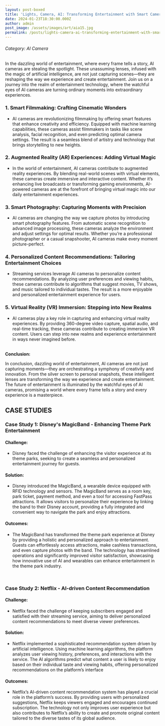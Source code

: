 ```yaml
---
layout: post-boxed
title: 'Lights, Camera, AI: Transforming Entertainment with Smart Cameras'
date: 2024-01-23T18:30:00.000Z
author: admin
post_image: /assets/images/art/aia15.jpg
permalink: /posts/lights-camera-ai-transforming-entertainment-with-smart-cameras
---
```


###### Category: AI Camera

In the dazzling world of entertainment, where every frame tells a story, AI cameras are stealing the spotlight. These unassuming lenses, infused with the magic of artificial intelligence, are not just capturing scenes—they are reshaping the way we experience and create entertainment. Join us on a journey into the realm of entertainment technology, where the watchful eyes of AI cameras are turning ordinary moments into extraordinary experiences.

### 1. Smart Filmmaking: Crafting Cinematic Wonders

* AI cameras are revolutionizing filmmaking by offering smart features that enhance creativity and efficiency. Equipped with machine learning capabilities, these cameras assist filmmakers in tasks like scene analysis, facial recognition, and even predicting optimal camera settings. The result is a seamless blend of artistry and technology that brings storytelling to new heights.

### 2. Augmented Reality (AR) Experiences: Adding Virtual Magic

* In the world of entertainment, AI cameras contribute to augmented reality experiences. By blending real-world scenes with virtual elements, these cameras create immersive and interactive content. Whether it’s enhancing live broadcasts or transforming gaming environments, AI-powered cameras are at the forefront of bringing virtual magic into our daily entertainment experiences.

### 3. Smart Photography: Capturing Moments with Precision

* AI cameras are changing the way we capture photos by introducing smart photography features. From automatic scene recognition to advanced image processing, these cameras analyze the environment and adjust settings for optimal results. Whether you’re a professional photographer or a casual snapshooter, AI cameras make every moment picture-perfect.

### 4. Personalized Content Recommendations: Tailoring Entertainment Choices

* Streaming services leverage AI cameras to personalize content recommendations. By analyzing user preferences and viewing habits, these cameras contribute to algorithms that suggest movies, TV shows, and music tailored to individual tastes. The result is a more enjoyable and personalized entertainment experience for users.

### 5. Virtual Reality (VR) Immersion: Stepping into New Realms

* AI cameras play a key role in capturing and enhancing virtual reality experiences. By providing 360-degree video capture, spatial audio, and real-time tracking, these cameras contribute to creating immersive VR content. Users can step into new realms and experience entertainment in ways never imagined before.

<br>
<b>Conclusion:</b>
<p>
In conclusion, dazzling world of entertainment, AI cameras are not just capturing moments—they are orchestrating a symphony of creativity and innovation. From the silver screen to personal snapshots, these intelligent lenses are transforming the way we experience and create entertainment. The future of entertainment is illuminated by the watchful eyes of AI cameras, promising a world where every frame tells a story and every experience is a masterpiece.
</p>

## CASE STUDIES

### Case Study 1: Disney's MagicBand - Enhancing Theme Park Entertainment

#### Challenge:

* Disney faced the challenge of enhancing the visitor experience at its theme parks, seeking to create a seamless and personalized entertainment journey for guests.

#### Solution:

* Disney introduced the MagicBand, a wearable device equipped with RFID technology and sensors. The MagicBand serves as a room key, park ticket, payment method, and even a tool for accessing FastPass attractions. It allows visitors to personalize their experience by linking the band to their Disney account, providing a fully integrated and convenient way to navigate the park and enjoy attractions.

#### Outcomes:

* The MagicBand has transformed the theme park experience at Disney by providing a holistic and personalized approach to entertainment. Guests can effortlessly access attractions, make cashless transactions, and even capture photos with the band. The technology has streamlined operations and significantly improved visitor satisfaction, showcasing how innovative use of AI and wearables can enhance entertainment in the theme park industry.

<br>

### Case Study 2: Netflix - AI-driven Content Recommendation

#### Challenge:

* Netflix faced the challenge of keeping subscribers engaged and satisfied with their streaming service, aiming to deliver personalized content recommendations to meet diverse viewer preferences.

#### Solution:

* Netflix implemented a sophisticated recommendation system driven by artificial intelligence. Using machine learning algorithms, the platform analyzes user viewing history, preferences, and interactions with the service. The AI algorithms predict what content a user is likely to enjoy based on their individual taste and viewing habits, offering personalized recommendations on the platform’s interface

#### Outcomes:

* Netflix’s AI-driven content recommendation system has played a crucial role in the platform’s success. By providing users with personalized suggestions, Netflix keeps viewers engaged and encourages continued subscription. The technology not only improves user experience but also contributes to Netflix’s ability to create and promote original content tailored to the diverse tastes of its global audience.
